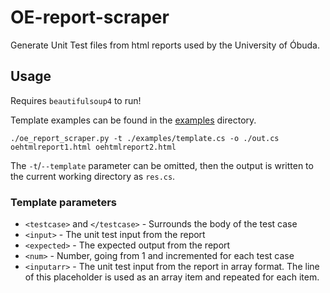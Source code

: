 # OE-report-scraper

Generate Unit Test files from html reports used by the University of Óbuda.

## Usage

Requires `beautifulsoup4` to run!

Template examples can be found in the [examples](examples) directory.

`./oe_report_scraper.py -t ./examples/template.cs -o ./out.cs oehtmlreport1.html oehtmlreport2.html`

The `-t`/`--template` parameter can be omitted, then the output is written to the current working directory as `res.cs`.

### Template parameters

- `<testcase>` and `</testcase>` - Surrounds the body of the test case
- `<input>` - The unit test input from the report
- `<expected>` - The  expected output from the report
- `<num>` - Number, going from 1 and incremented for each test case
- `<inputarr>` - The unit test input from the report in array format. The line of this placeholder is used as an array item and repeated for each item.